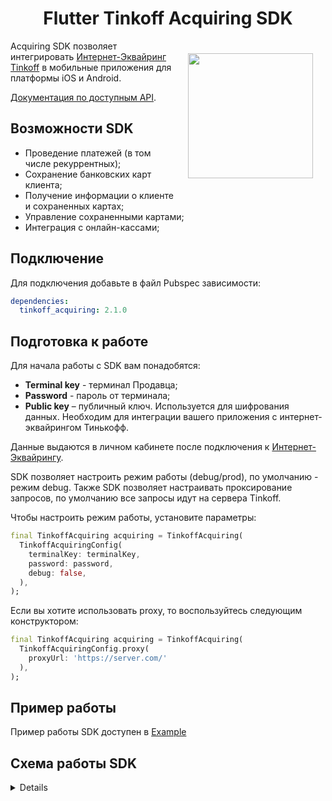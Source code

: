 <h1 align="center">Flutter Tinkoff Acquiring SDK</h1>

<a href="https://madbrains.ru/"><img src="https://firebasestorage.googleapis.com/v0/b/mad-brains-web.appspot.com/o/logo.png?alt=media" width="200" align="right" style="margin: 20px;"/></a>
 
Acquiring SDK позволяет интегрировать [Интернет-Эквайринг Tinkoff][acquiring] в мобильные приложения для платформы iOS и Android. 

[Документация по доступным API][documentation].

## Возможности SDK

- Проведение платежей (в том числе рекуррентных);
- Сохранение банковских карт клиента;
- Получение информации о клиенте и сохраненных картах;
- Управление сохраненными картами;
- Интеграция с онлайн-кассами;

## Подключение
Для подключения добавьте в файл Pubspec зависимости:
```yaml
dependencies:
  tinkoff_acquiring: 2.1.0
```

## Подготовка к работе

Для начала работы с SDK вам понадобятся:
* **Terminal key** - терминал Продавца; 
* **Password** - пароль от терминала;
* **Public key** – публичный ключ. Используется для шифрования данных. Необходим для интеграции вашего приложения с интернет-эквайрингом Тинькофф.

Данные выдаются в личном кабинете после подключения к [Интернет-Эквайрингу][acquiring].

SDK позволяет настроить режим работы (debug/prod), по умолчанию - режим debug.
Также SDK позволяет настраивать проксирование запросов, по умолчанию все запросы идут на сервера Tinkoff.

Чтобы настроить режим работы, установите параметры:
```dart
final TinkoffAcquiring acquiring = TinkoffAcquiring(
  TinkoffAcquiringConfig(
    terminalKey: terminalKey,
    password: password,
    debug: false,
  ),
);
```

Если вы хотите использовать proxy, то воспользуйтесь следующим конструктором:
```dart
final TinkoffAcquiring acquiring = TinkoffAcquiring(
  TinkoffAcquiringConfig.proxy(
    proxyUrl: 'https://server.com/'
  ),
);
```

## Пример работы

Пример работы SDK доступен в [Example][example]

## Схема работы SDK
<details><img src="https://acdn.tinkoff.ru/static/pages/files/d3cd0230-03a1-47e6-bacf-dfdf9c8c1bea.png"/></details>

[documentation]: https://oplata.tinkoff.ru/develop/api/payments/
[acquiring]: https://www.tinkoff.ru/business/internet-acquiring/
[example]: https://github.com/MadBrains/Tinkoff-Acquiring-SDK-Flutter/tree/main/example/